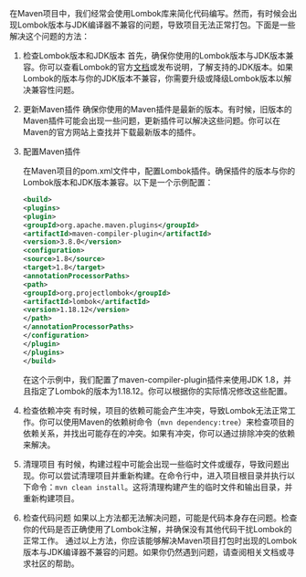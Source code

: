 在Maven项目中，我们经常会使用Lombok库来简化代码编写。然而，有时候会出现Lombok版本与JDK编译器不兼容的问题，导致项目无法正常打包。下面是一些解决这个问题的方法：

1. 检查Lombok版本和JDK版本
   首先，确保你使用的Lombok版本与JDK版本兼容。你可以查看Lombok的官方[文档](https://cloud.baidu.com/product/doc.html)或发布说明，了解支持的JDK版本。如果Lombok的版本与你的JDK版本不兼容，你需要升级或降级Lombok版本以解决兼容性问题。

2. 更新Maven插件
   确保你使用的Maven插件是最新的版本。有时候，旧版本的Maven插件可能会出现一些问题，更新插件可以解决这些问题。你可以在Maven的官方网站上查找并下载最新版本的插件。

3. 配置Maven插件

   在Maven项目的pom.xml文件中，配置Lombok插件。确保插件的版本与你的Lombok版本和JDK版本兼容。以下是一个示例配置：

   ```xml
   <build>
   <plugins>
   <plugin>
   <groupId>org.apache.maven.plugins</groupId>
   <artifactId>maven-compiler-plugin</artifactId>
   <version>3.8.0</version>
   <configuration>
   <source>1.8</source>
   <target>1.8</target>
   <annotationProcessorPaths>
   <path>
   <groupId>org.projectlombok</groupId>
   <artifactId>lombok</artifactId>
   <version>1.18.12</version>
   </path>
   </annotationProcessorPaths>
   </configuration>
   </plugin>
   </plugins>
   </build>
   ```

   在这个示例中，我们配置了maven-compiler-plugin插件来使用JDK 1.8，并且指定了Lombok的版本为1.18.12。你可以根据你的实际情况修改这些配置。

4. 检查依赖冲突
   有时候，项目的依赖可能会产生冲突，导致Lombok无法正常工作。你可以使用Maven的依赖树命令（`mvn dependency:tree`）来检查项目的依赖关系，并找出可能存在的冲突。如果有冲突，你可以通过排除冲突的依赖来解决。

5. 清理项目
   有时候，构建过程中可能会出现一些临时文件或缓存，导致问题出现。你可以尝试清理项目并重新构建。在命令行中，进入项目根目录并执行以下命令：`mvn clean install`。这将清理构建产生的临时文件和输出目录，并重新构建项目。

6. 检查代码问题
   如果以上方法都无法解决问题，可能是代码本身存在问题。检查你的代码是否正确使用了Lombok注解，并确保没有其他代码干扰Lombok的正常工作。
   通过以上方法，你应该能够解决Maven项目打包时出现的Lombok版本与JDK编译器不兼容的问题。如果你仍然遇到问题，请查阅相关文档或寻求社区的帮助。